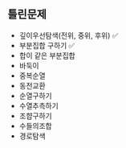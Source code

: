 ## 틀린문제
- 깊이우선탐색(전위, 중위, 후위) ✅
- 부분집합 구하기 ✅
- 합이 같은 부분집합
- 바둑이
- 중복순열
- 동전교환
- 순열구하기
- 수열추측하기
- 조햡구하기
- 수들의조합
- 경로탐색
